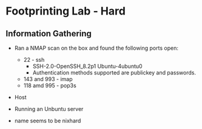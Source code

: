 
# Footprinting Lab - Hard

## Information Gathering

* Ran a NMAP scan on the box and found the following ports open:
  * 22 - ssh
    * SSH-2.0-OpenSSH_8.2p1 Ubuntu-4ubuntu0
    * Authentication methods supported are publickey and passwords.
  * 143 and 993 - imap
  * 118 amd 995 - pop3s

* Host
 * Running an Unbuntu server
 * name seems to be nixhard

